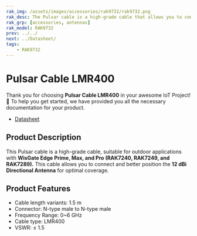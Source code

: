 ```yaml
---
rak_img: /assets/images/accessories/rak9732/rak9732.png
rak_desc: The Pulsar cable is a high-grade cable that allows you to connect and better position the 12dBi Directional Antenna.
rak_grp: [accessories, antennas]
rak_model: RAK9732
prev: ../../
next: ../Datasheet/
tags:
    - RAK9732
---
```


# Pulsar Cable LMR400

Thank you for choosing **Pulsar Cable LMR400** in your awesome IoT Project! 🎉 To help you get started, we have provided you all the necessary documentation for your product.

* [Datasheet](../Datasheet/)

## Product Description

This Pulsar cable is a high-grade cable, suitable for outdoor applications with **WisGate Edge Prime, Max, and Pro (RAK7240, RAK7249, and RAK7289).** This cable allows you to connect and better position the **12&nbsp;dBi Directional Antenna** for optimal coverage.


## Product Features

-   Cable length variants: 1.5&nbsp;m
-   Connector: N-type male to N-type male
-   Frequency Range: 0~6&nbsp;GHz
-   Cable type: LMR400
-   VSWR: ≤ 1.5

